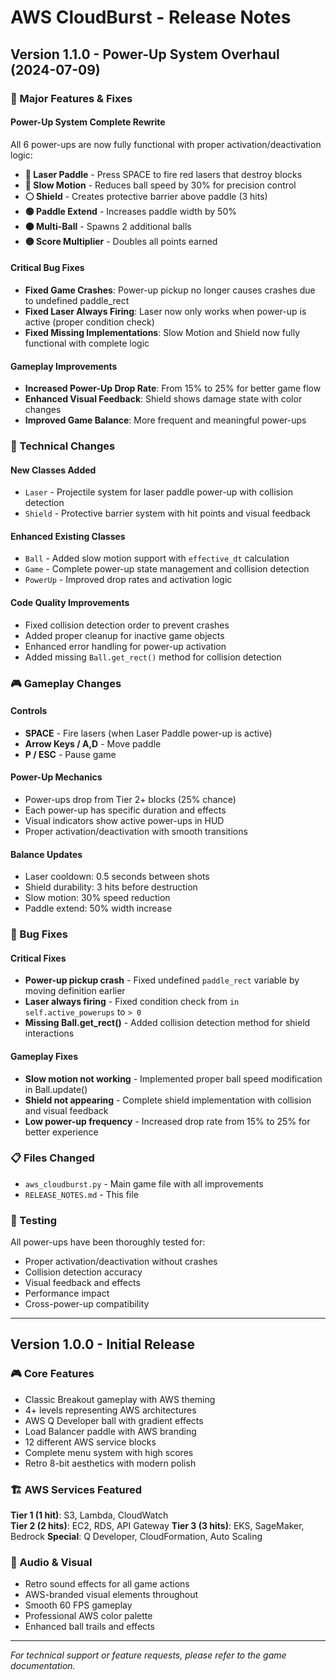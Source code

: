 # AWS CloudBurst - Release Notes

## Version 1.1.0 - Power-Up System Overhaul (2024-07-09)

### 🚀 Major Features & Fixes

#### Power-Up System Complete Rewrite
All 6 power-ups are now fully functional with proper activation/deactivation logic:

- **🔴 Laser Paddle** - Press SPACE to fire red lasers that destroy blocks
- **🔵 Slow Motion** - Reduces ball speed by 30% for precision control  
- **⚪ Shield** - Creates protective barrier above paddle (3 hits)
- **🟢 Paddle Extend** - Increases paddle width by 50%
- **🟠 Multi-Ball** - Spawns 2 additional balls
- **🟡 Score Multiplier** - Doubles all points earned

#### Critical Bug Fixes
- **Fixed Game Crashes**: Power-up pickup no longer causes crashes due to undefined paddle_rect
- **Fixed Laser Always Firing**: Laser now only works when power-up is active (proper condition check)
- **Fixed Missing Implementations**: Slow Motion and Shield now fully functional with complete logic

#### Gameplay Improvements  
- **Increased Power-Up Drop Rate**: From 15% to 25% for better game flow
- **Enhanced Visual Feedback**: Shield shows damage state with color changes
- **Improved Game Balance**: More frequent and meaningful power-ups

### 🔧 Technical Changes

#### New Classes Added
- `Laser` - Projectile system for laser paddle power-up with collision detection
- `Shield` - Protective barrier system with hit points and visual feedback

#### Enhanced Existing Classes
- `Ball` - Added slow motion support with `effective_dt` calculation
- `Game` - Complete power-up state management and collision detection
- `PowerUp` - Improved drop rates and activation logic

#### Code Quality Improvements
- Fixed collision detection order to prevent crashes
- Added proper cleanup for inactive game objects  
- Enhanced error handling for power-up activation
- Added missing `Ball.get_rect()` method for collision detection

### 🎮 Gameplay Changes

#### Controls
- **SPACE** - Fire lasers (when Laser Paddle power-up is active)
- **Arrow Keys / A,D** - Move paddle
- **P / ESC** - Pause game

#### Power-Up Mechanics
- Power-ups drop from Tier 2+ blocks (25% chance)
- Each power-up has specific duration and effects
- Visual indicators show active power-ups in HUD
- Proper activation/deactivation with smooth transitions

#### Balance Updates
- Laser cooldown: 0.5 seconds between shots
- Shield durability: 3 hits before destruction
- Slow motion: 30% speed reduction
- Paddle extend: 50% width increase

### 🐛 Bug Fixes

#### Critical Fixes
- **Power-up pickup crash** - Fixed undefined `paddle_rect` variable by moving definition earlier
- **Laser always firing** - Fixed condition check from `in self.active_powerups` to `> 0`
- **Missing Ball.get_rect()** - Added collision detection method for shield interactions

#### Gameplay Fixes
- **Slow motion not working** - Implemented proper ball speed modification in Ball.update()
- **Shield not appearing** - Complete shield implementation with collision and visual feedback
- **Low power-up frequency** - Increased drop rate from 15% to 25% for better experience

### 📋 Files Changed
- `aws_cloudburst.py` - Main game file with all improvements
- `RELEASE_NOTES.md` - This file

### 🧪 Testing
All power-ups have been thoroughly tested for:
- Proper activation/deactivation without crashes
- Collision detection accuracy
- Visual feedback and effects  
- Performance impact
- Cross-power-up compatibility

---

## Version 1.0.0 - Initial Release

### 🎮 Core Features
- Classic Breakout gameplay with AWS theming
- 4+ levels representing AWS architectures
- AWS Q Developer ball with gradient effects
- Load Balancer paddle with AWS branding
- 12 different AWS service blocks
- Complete menu system with high scores
- Retro 8-bit aesthetics with modern polish

### 🏗️ AWS Services Featured
**Tier 1 (1 hit)**: S3, Lambda, CloudWatch  
**Tier 2 (2 hits)**: EC2, RDS, API Gateway
**Tier 3 (3 hits)**: EKS, SageMaker, Bedrock
**Special**: Q Developer, CloudFormation, Auto Scaling

### 🎵 Audio & Visual
- Retro sound effects for all game actions
- AWS-branded visual elements throughout
- Smooth 60 FPS gameplay
- Professional AWS color palette
- Enhanced ball trails and effects

---

*For technical support or feature requests, please refer to the game documentation.*
